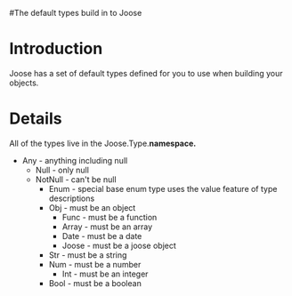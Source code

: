 #The default types build in to Joose

# Introduction #

Joose has a set of default types defined for you to use when building your objects.

# Details #

All of the types live in the Joose.Type.**namespace.**

  * Any - anything including null
    * Null - only null
    * NotNull - can't be null
      * Enum - special base enum type uses the value feature of type descriptions
      * Obj - must be an object
        * Func - must be a function
        * Array - must be an array
        * Date - must be a date
        * Joose - must be a joose object
      * Str - must be a string
      * Num - must be a number
        * Int - must be an integer
      * Bool - must be a boolean

